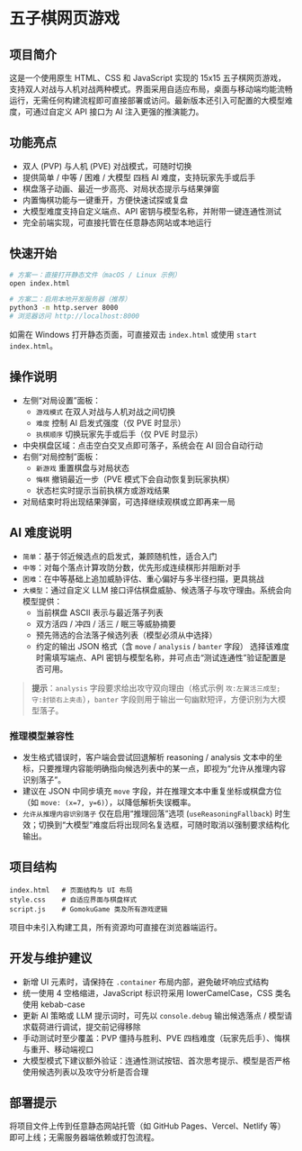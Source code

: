 # 五子棋网页游戏

## 项目简介
这是一个使用原生 HTML、CSS 和 JavaScript 实现的 15x15 五子棋网页游戏，支持双人对战与人机对战两种模式。界面采用自适应布局，桌面与移动端均能流畅运行，无需任何构建流程即可直接部署或访问。最新版本还引入可配置的大模型难度，可通过自定义 API 接口为 AI 注入更强的推演能力。

## 功能亮点
- 双人 (PVP) 与人机 (PVE) 对战模式，可随时切换
- 提供简单 / 中等 / 困难 / 大模型 四档 AI 难度，支持玩家先手或后手
- 棋盘落子动画、最近一步高亮、对局状态提示与结果弹窗
- 内置悔棋功能与一键重开，方便快速试探或复盘
- 大模型难度支持自定义端点、API 密钥与模型名称，并附带一键连通性测试
- 完全前端实现，可直接托管在任意静态网站或本地运行

## 快速开始
```bash
# 方案一：直接打开静态文件（macOS / Linux 示例）
open index.html

# 方案二：启用本地开发服务器（推荐）
python3 -m http.server 8000
# 浏览器访问 http://localhost:8000
```
如需在 Windows 打开静态页面，可直接双击 `index.html` 或使用 `start index.html`。

## 操作说明
- 左侧“对局设置”面板：
  - `游戏模式` 在双人对战与人机对战之间切换
  - `难度` 控制 AI 启发式强度（仅 PVE 时显示）
  - `执棋顺序` 切换玩家先手或后手（仅 PVE 时显示）
- 中央棋盘区域：点击空白交叉点即可落子，系统会在 AI 回合自动行动
- 右侧“对局控制”面板：
  - `新游戏` 重置棋盘与对局状态
  - `悔棋` 撤销最近一步（PVE 模式下会自动恢复到玩家执棋）
  - 状态栏实时提示当前执棋方或游戏结果
- 对局结束时将出现结果弹窗，可选择继续观棋或立即再来一局

## AI 难度说明
- `简单`：基于邻近候选点的启发式，兼顾随机性，适合入门
- `中等`：对每个落点计算攻防分数，优先形成连续棋形并阻断对手
- `困难`：在中等基础上追加威胁评估、重心偏好与多半径扫描，更具挑战
- `大模型`：通过自定义 LLM 接口评估棋盘威胁、候选落子与攻守理由。系统会向模型提供：
  - 当前棋盘 ASCII 表示与最近落子列表
  - 双方活四 / 冲四 / 活三 / 眠三等威胁摘要
  - 预先筛选的合法落子候选列表（模型必须从中选择）
  - 约定的输出 JSON 格式（含 `move` / `analysis` / `banter` 字段）
 选择该难度时需填写端点、API 密钥与模型名称，并可点击“测试连通性”验证配置是否可用。

> **提示**：`analysis` 字段要求给出攻守双向理由（格式示例 `攻:左翼活三成型; 守:封锁右上夹击`），`banter` 字段则用于输出一句幽默短评，方便识别为大模型落子。

### 推理模型兼容性
- 发生格式错误时，客户端会尝试回退解析 reasoning / analysis 文本中的坐标，只要推理内容能明确指向候选列表中的某一点，即视为“允许从推理内容识别落子”。
- 建议在 JSON 中同步填充 `move` 字段，并在推理文本中重复坐标或棋盘方位（如 `move: (x=7, y=6)`），以降低解析失误概率。
- `允许从推理内容识别落子` 仅在启用“推理回落”选项 (`useReasoningFallback`) 时生效；切换到“大模型”难度后将出现同名复选框，可随时取消以强制要求结构化输出。

## 项目结构
```
index.html   # 页面结构与 UI 布局
style.css    # 自适应界面与棋盘样式
script.js    # GomokuGame 类及所有游戏逻辑
```
项目中未引入构建工具，所有资源均可直接在浏览器端运行。

## 开发与维护建议
- 新增 UI 元素时，请保持在 `.container` 布局内部，避免破坏响应式结构
- 统一使用 4 空格缩进，JavaScript 标识符采用 lowerCamelCase，CSS 类名使用 kebab-case
- 更新 AI 策略或 LLM 提示词时，可先以 `console.debug` 输出候选落点 / 模型请求载荷进行调试，提交前记得移除
- 手动测试时至少覆盖：PVP 僵持与胜利、PVE 四档难度（玩家先后手）、悔棋与重开、移动端视口
- 大模型模式下建议额外验证：连通性测试按钮、首次思考提示、模型是否严格使用候选列表以及攻守分析是否合理

## 部署提示
将项目文件上传到任意静态网站托管（如 GitHub Pages、Vercel、Netlify 等）即可上线；无需服务器端依赖或打包流程。
